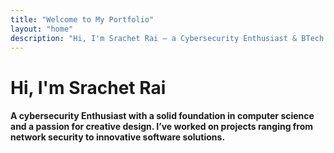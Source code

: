 ```yaml
---
title: "Welcome to My Portfolio"
layout: "home"
description: "Hi, I'm Srachet Rai – a Cybersecurity Enthusiast & BTech CSE. Welcome to my portfolio!"
---
```

  <h1 class="text-5xl font-bold mb-8 text-center">Hi, I'm Srachet Rai</h1>
  
  <h4> A cybersecurity Enthusiast with a solid foundation in computer science and a passion for creative design. I’ve worked on projects ranging from network security to innovative software solutions.</h4>


<!-- ## Gallery

{{< figure src="/projects/preview.png" alt="Project 1" class="rounded-lg shadow-lg" >}}
{{< figure src="/projects/preview.png" alt="Project 2" class="rounded-lg shadow-lg" >}}
{{< figure src="/projects/preview.png" alt="Project 3" class="rounded-lg shadow-lg" >}} -->
